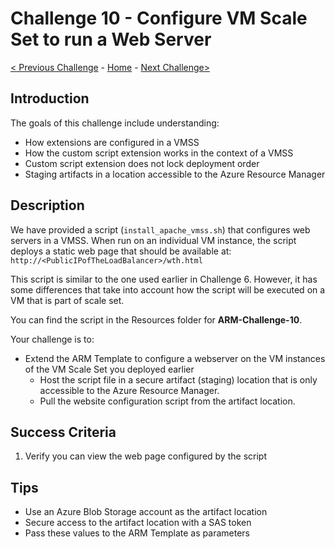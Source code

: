 # Challenge 10 - Configure VM Scale Set to run a Web Server

[< Previous Challenge](./ARM-Challenge-09.md) - [Home](../readme.md) - [Next Challenge>](./ARM-Challenge-11.md)

## Introduction

The goals of this challenge include understanding:
- How extensions are configured in a VMSS
- How the custom script extension works in the context of a VMSS
- Custom script extension does not lock deployment order
- Staging artifacts in a location accessible to the Azure Resource Manager

## Description

We have provided a script (`install_apache_vmss.sh`) that configures web servers in a VMSS. When run on an individual VM instance, the script deploys a static web page that should be available at: `http://<PublicIPofTheLoadBalancer>/wth.html`

This script is similar to the one used earlier in Challenge 6. However, it has some differences that take into account how the script will be executed on a VM that is part of scale set.

You can find the script in the Resources folder for **ARM-Challenge-10**.

Your challenge is to:

- Extend the ARM Template to configure a webserver on the VM instances of the VM Scale Set you deployed earlier
    - Host the script file in a secure artifact (staging) location that is only accessible to the Azure Resource Manager.
    - Pull the website configuration script from the artifact location.

## Success Criteria

1. Verify you can view the web page configured by the script

## Tips

- Use an Azure Blob Storage account as the artifact location
- Secure access to the artifact location with a SAS token
- Pass these values to the ARM Template as parameters